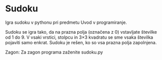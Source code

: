 # Sudoku
Igra sudoku v pythonu pri predmetu Uvod v programiranje.

Sudoku se igra tako, da na prazna polja (označena z 0) vstavljate številke od 1 do 9. V vsaki vrstici, stolpcu in 3×3 kvadratu se sme vsaka številka pojaviti samo enkrat. Sudoku je rešen, ko so vsa prazna polja zapolnjena.

Zagon:
Za zagon programa zaženite sudoku.py
